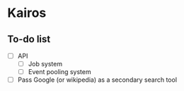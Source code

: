 # Kairos

## To-do list

- [ ] API
  - [ ] Job system
  - [ ] Event pooling system
- [ ] Pass Google (or wikipedia) as a secondary search tool
